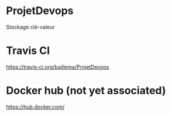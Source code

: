 # ProjetDevops
Stockage clé-valeur

# Travis CI
https://travis-ci.org/baillema/ProjetDevops

# Docker hub (not yet associated)
https://hub.docker.com/
